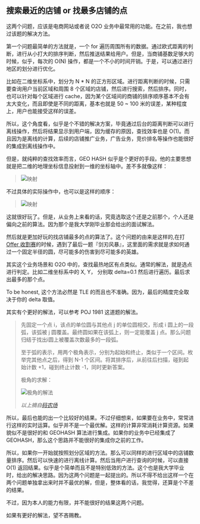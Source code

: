 搜索最近的店铺 or 找最多店铺的点
---

这两个问题，应该是电商网站或者说 O2O 业务中最常用的功能。在之前，我也想过该题的解决方法。

第一个问题最简单的方法就是，一个 for 遍历周围所有的数据。通过欧式距离的判断，进行从小打大的排序判断，然后推送结果给用户。但是，当商铺基数足够大的时候，似乎，每次的 O(N) 操作，都是一个不小的时间开销。于是，可以通过进行地区的划分进行优化。

比如在二维坐标系中，划分为 N * N 的正方形区域。进行距离判断的时候，只需要查询用户当前区域和周围 8 个区域的店铺，然后进行搜索，然后排序。同时，也可以针对每个区域进行 cache，因为某个区域间的商铺的排序顺序基本不会有太大变化，而且即使是不同的距离，基本也就是 50 ~ 100 米的误差，某种程度上，用户也能接受这样的误差。

所以，这个角度看，似乎是个不错的解决方案，毕竟通过后台的距离判断可以进行离线操作，然后将结果显示到用户端，因为缓存的原因，查找效率也是 O(1)。而且因为是离线的计算，后续的店铺推广业务，广告业务，竞价排名等操作也能很好的集成到离线操作中。

但是，就纯粹的查找效率而言，GEO HASH 似乎是个更好的手段。他的主要思想就是把二维的地理坐标信息投射到一维的坐标轴中。差不多就像这样：

> ![映射](http://images.cnblogs.com/cnblogs_com/step1/geohash.gif)

不过具体的实际操作中，也可以是这样的顺序：

> ![映射](http://ww4.sinaimg.cn/mw690/7178f37ejw1emyk4zds00j20e908igmv.jpg)

这就很好玩了。但是，从业务上来看的话，究竟选取这个还是之前那个，个人还是偏向之前的算法。因为那个是我大学刚毕业那会给出的面试解法。

然后就是更加好玩的找店铺最多的点的算法了。这个问题的由来是这样的,在打[Offer 收割赛](https://hihocoder.com/contest/offers14/problem/4)的时候，遇到了最后一题『剑刃风暴』，这里面的需求就是求如何通过一个固定半径的圆，尽可能多的伤害到尽可能多的英雄。

其实这个业务场景和 O2O 中的，查找最热地区有点类似。通常的解法，就是选点进行判定。比如二维坐标系中的 X, Y， 分别取 delta=0.1 然后进行遍历。最后求出最多的那个点。

To be honest, 这个方法必然是 TLE 的而且也不准确。因为，最后的精度完全取决于你的 delta 取值。

其实有个更好的解法，可以参考 POJ 1981 这道题的解法。

> 先固定一个点 i，该点的单位圆与其他点 j 的单位圆相交，形成 i 圆上的一段弧，该弧被 j 圆覆盖。最终圆如果在该弧上，则一定能覆盖 j 点。那么问题归结于找出i圆上被覆盖次数最多的一段弧。
>
> 至于弧的表示，用两个极角表示，分别为起始和终止，类似于一个区间。枚举完其他点之后，得到 N-1 个区间。将其排序后，从前往后扫描，碰到起始计数 +1，碰到终止计数 -1，同时更新答案。
>
> 极角的求解：
>
> ![极角的解法](http://ww3.sinaimg.cn/large/6cbb8645jw1ep2cvup4vbj20qq0nyq4t.jpg)
>
> *以上摘自[码农场](http://www.hankcs.com/program/algorithm/poj-1981-circle-and-points.html)*

所以，最后也能的出一个比较好的结果。不过仔细想来，如果要在业务中，常常进行这样的实时运算。似乎并不是一个最优解。这样的计算非常消耗计算资源。如果貌似不是很好的和 GEOHASH 算法进行集成。如果你的业务中已经集成了 GEOHASH，那么这个思路并不能很好的集成你之前的工作。

所以，如果你一开始就按照划分区域的方法。那么可以同样的进行区域中的店铺数量排序。然后可以快速的进行离线计算。然后当用户进行查询的时候，可以直接 O(1) 返回结果。似乎是个简单而且不是特别低效的方法。这个也是我大学毕业时，给出的解决思路。因为这两个问题是一起提出的。所以不得不给出这样一个在两个问题单独拿出来时并不最优的解，但是，整体看的话，我觉得，还算是个不差的结果。

不过，因为本人的能力有限，并不能很好的结果这两个问题。

如果有更好的解法，望不吝赐教。

